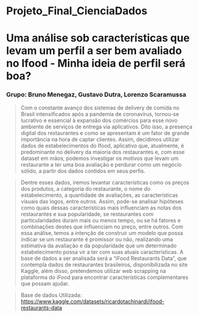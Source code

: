 # Projeto_Final_CienciaDados


# Uma análise sob características que levam um perfil a ser bem avaliado no Ifood - Minha ideia de perfil será boa?


### Grupo: Bruno Menegaz, Gustavo Dutra, Lorenzo Scaramussa


> Com o constante avanço dos sistemas de delivery de comida no Brasil intensificados após a pandemia de coronavírus, tornou-se lucrativo e essencial à expansão dos comércios para esse novo ambiente de serviços de entrega via aplicativos. Dito isso, a presença digital dos restaurantes e como se apresentam é um fator de grande importância na hora de captar clientes. Assim, decidimos utilizar dados de estabelecimentos do Ifood, aplicativo que, atualmente, é predominante no delivery da maioria dos restaurantes e, com esse dataset em mãos, podemos investigar os motivos que levam um restaurante a ter uma boa avaliação e perdurar como um negócio sólido, a partir dos dados contidos em seus perfis. 

> Dentre esses dados, iremos levantar características como os preços dos produtos, a categoria do restaurante, o nome do estabelecimento, a quantidade de avaliações, as características visuais das logos, entre outros. Assim, pode-se analisar hipóteses como quais dessas características mais influenciam as notas dos restaurantes e sua popularidade, se restaurantes com particularidades duram mais ou menos tempo, ou se há fatores e combinações destes que influenciam no preço, entre outros. Com essa análise, temos a intenção de construir um modelo que possa indicar se um restaurante é promissor ou não, realizando uma estimativa da avaliação e da popularidade que um determinado estabelecimento possa vir a ter com suas atuais características. A base de dados a ser analisada será a “iFood Restaurants Data”, que contempla dados de restaurantes brasileiros, disponibilizada no site Kaggle, além disso, pretendemos utilizar web scrapping na plataforma do iFood para encontrar características complementares que possam ajudar.


> Base de dados Utilizada:  https://www.kaggle.com/datasets/ricardotachinardi/ifood-restaurants-data

